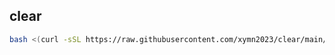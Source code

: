 ## clear

```bash
bash <(curl -sSL https://raw.githubusercontent.com/xymn2023/clear/main/clear.sh)
```

